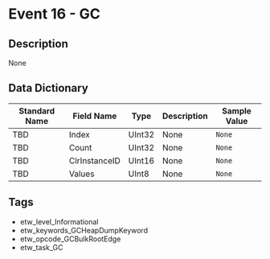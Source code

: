 # Event 16 - GC

## Description
None

## Data Dictionary
|Standard Name|Field Name|Type|Description|Sample Value|
|---|---|---|---|---|
|TBD|Index|UInt32|None|`None`|
|TBD|Count|UInt32|None|`None`|
|TBD|ClrInstanceID|UInt16|None|`None`|
|TBD|Values|UInt8|None|`None`|

## Tags
* etw_level_Informational
* etw_keywords_GCHeapDumpKeyword
* etw_opcode_GCBulkRootEdge
* etw_task_GC